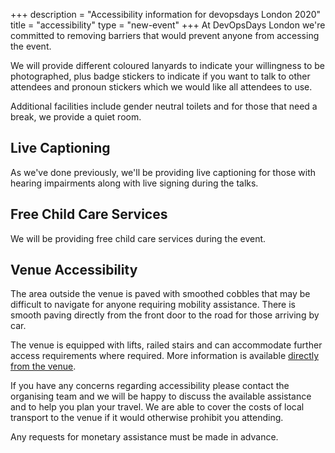 +++
description = "Accessibility information for devopsdays London 2020"
title = "accessibility"
type = "new-event"
+++
At DevOpsDays London we're committed to removing barriers that would prevent anyone from accessing the event.

We will provide different coloured lanyards to indicate your willingness to be photographed, plus badge stickers to indicate if you want to talk to other attendees and pronoun stickers which we would like all attendees to use.

Additional facilities include gender neutral toilets and for those that need a break, we provide a quiet room.

## Live Captioning

As we've done previously, we'll be providing live captioning for those with hearing impairments along with live signing during the talks.

## Free Child Care Services

We will be providing free child care services during the event.

## Venue Accessibility

The area outside the venue is paved with smoothed cobbles that may be difficult to navigate for anyone requiring mobility assistance. There is smooth paving directly from the front door to the road for those arriving by car.

The venue is equipped with lifts, railed stairs and can accommodate further access requirements where required. More information is available [directly from the venue](https://qeiicentre.london/accessibility-information/).

If you have any concerns regarding accessibility please contact the organising team and we will be happy to discuss the available assistance and to help you plan your travel. We are able to cover the costs of local transport to the venue if it would otherwise prohibit you attending.

Any requests for monetary assistance must be made in advance.